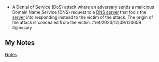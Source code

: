- A Denial of Service (DoS) attack where an adversary sends a malicious Domain Name Service (DNS) request to a [DNS server](dns-server.md) that fools the [server](server.md) into responding instead to the victim of the attack. The origin of the attack is concealed from the victim. #ref/2023/12/09/120659 #glossary
## My Notes
[Notes](mynotes/dns-reflection-notes.md)
